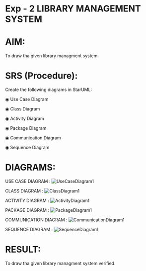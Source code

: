 # Exp - 2 LIBRARY MANAGEMENT SYSTEM

# AIM:
To draw tha given library managment system.
# SRS (Procedure):
Create the following diagrams in StarUML:

◉ Use Case Diagram 

◉ Class Diagram 

◉ Activity Diagram 

◉ Package Diagram 

◉ Communication Diagram

◉ Sequence Diagram
# DIAGRAMS:
USE CASE DIAGRAM :
![UseCaseDiagram1](https://github.com/user-attachments/assets/1017c59f-b633-412f-a454-aa638b626d5f)

CLASS DIAGRAM :
![ClassDiagram1](https://github.com/user-attachments/assets/0959f5a6-a93a-41c5-bf01-ddd0d1c3f9fb)

ACTIVITY DIAGRAM :
![ActivityDiagram1](https://github.com/user-attachments/assets/f0351a29-7cb8-46fe-be1b-38dbae238512)

PACKAGE DIAGRAM :
![PackageDiagram1](https://github.com/user-attachments/assets/80b59362-2f71-484e-bf92-c951d747b203)

COMMUNICATION DIAGRAM :
![CommunicationDiagram1](https://github.com/user-attachments/assets/74066db4-307f-4962-b881-70e14a9756d2)

SEQUENCE DIAGRAM : 
![SequenceDiagram1](https://github.com/user-attachments/assets/e497eccc-5b68-40c9-9418-47fefbce8365)

# RESULT:
To draw tha given library managment system verified.
